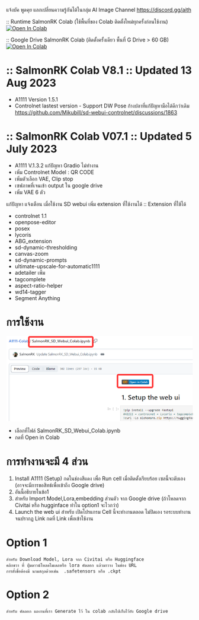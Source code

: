 แจ้งบัค พูดคุย แลกเปลี่ยนความรู้กันได้ในกลุ่ม
AI Image Channel
https://discord.gg/aith 

:: Runtime SalmonRK Colab (ใช้พื้นที่ของ Colab ติดตั้งใหม่ทุกครั้งก่อนใช้งาน)
[![Open In Colab](https://colab.research.google.com/assets/colab-badge.svg)](https://github.com/SalmonRK/A1111-Colab/blob/main/SalmonRK_SD_Webui_Colab.ipynb)    


:: Google Drive SalmonRK Colab (ติดตั้งครั้งเดียว พื้นที่ G Drive > 60 GB)
[![Open In Colab](https://colab.research.google.com/assets/colab-badge.svg)](https://github.com/SalmonRK/A1111-Colab/blob/main/SalmonRK_SD_Webui_Colab_GDrive%20V8.ipynb) 

# :: SalmonRK Colab V8.1 :: Updated 13 Aug 2023
- A1111 Version 1.5.1
- Controlnet lastest version - Support DW Pose ก้างปลาที่แก้ปัญหามือได้ดีกว่าเดิม
https://github.com/Mikubill/sd-webui-controlnet/discussions/1863


# :: SalmonRK Colab V07.1 :: Updated 5 July 2023
- A1111 V.1.3.2 แก้ปัญหา Gradio ไม่ทำงาน
- เพิ่ม Controlnet Model : QR CODE
- เพิ่มตัวเลือก VAE, Clip stop  
- เซฟภาพที่เจนเข้า output ใน google drive
- เพิ่ม VAE 6 ตัว

แก้ปัญหา แจ้งเตือน เมื่อใช้งาน SD webui
เพิ่ม extension ที่ใช้งานได้
:: Extension ที่ใช้ได้ 
- controlnet 1.1
- openpose-editor
- posex 
- lycoris
- ABG_extension
- sd-dynamic-thresholding
- canvas-zoom 
- sd-dynamic-prompts
- ultimate-upscale-for-automatic1111
- adetailer
เพิ่ม
- tagcomplete
- aspect-ratio-helper 
- wd14-tagger
- Segment Anything

# การใช้งาน
![](/image/001.png)
- เลือกที่ไฟล์ SalmonRK_SD_Webui_Colab.ipynb
- กดที่ Open in Colab


# การทำงานจะมี 4 ส่วน
1. Install A1111 (Setup) กดในช่องสีแดง เพื่อ Run cell เมื่อติดตั้งเรียบร้อย เซลนี้จะดับเอง (อาจจะมีการขอสิทธ์เพื่อเข้าถึง Google drive)
2. อันนี้อธิบายในข้อ1
3. สำหรับ Import Model,Lora,embedding ส่วนตัว จาก Google drive 
    (ถ้าโหลดจาก Civitai หรือ hugginface ทำใน option1 จะไวกว่า)
4. Launch the web ui สำหรับ เปิดโปรแกรม Cell นี้จะทำงานตลอด ไม่ปิดเอง รอระบบทำงานจนปรากฏ Link 
  กดที่ Link เพื่อเข้าใช้งาน 
  
# Option 1 
    สำหรับ Download Model, Lora จาก Civitai หรือ Huggingface
    คลิกขวา ที่ ปุ่มดาวน์โหลดโมเดลหรือ lora คัดลอก แล้วมาวาง ในช่อง URL
    การตั้งชื่อต้องมี นามสกุลด้วยเช่น  .safetensors หรือ .ckpt
# Option 2 
    สำหรับ คัดลอก ผลงานที่เรา Generate ไว้ ใน colab กลับไปเก็บไว้ยัง Google drive

